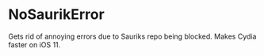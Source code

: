 # NoSaurikError
Gets rid of annoying errors due to Sauriks repo being blocked. Makes Cydia faster on iOS 11.
